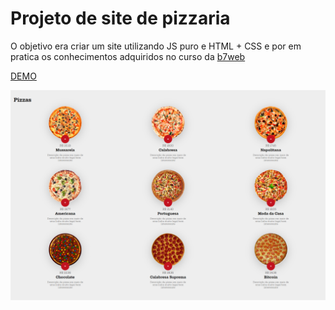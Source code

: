 # Projeto de site de pizzaria

O objetivo era criar um site utilizando JS puro e HTML + CSS e por em pratica os conhecimentos adquiridos no curso da <a href="https://alunos.b7web.com.br/"> b7web</a> 

<a href="https://medium.com/@raullesteves/github-como-fazer-um-readme-md-bonit%C3%A3o-c85c8f154f8"> DEMO</a> 


<img src= "r-bg.png" />

